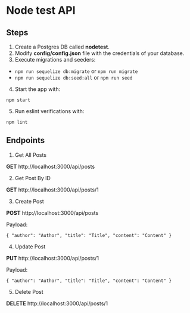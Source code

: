 # Node test API

## Steps

1. Create a Postgres DB called **nodetest**.
2. Modify **config/config.json** file with the credentials of your database.
3. Execute migrations and seeders:

* `npm run sequelize db:migrate` or `npm run migrate`
* `npm run sequelize db:seed:all` or `npm run seed`

4. Start the app with:

`npm start`

5. Run eslint verifications with:

`npm lint`

## Endpoints

1. Get All Posts 

**GET** http://localhost:3000/api/posts

2. Get Post By ID 

**GET** http://localhost:3000/api/posts/1

3. Create Post 

**POST** http://localhost:3000/api/posts

Payload:

`
{
    "author": "Author",
    "title": "Title",
    "content": "Content"
}
`

4. Update Post 

**PUT** http://localhost:3000/api/posts/1

Payload:

`
{
    "author": "Author",
    "title": "Title",
    "content": "Content"
}
`

5. Delete Post

**DELETE** http://localhost:3000/api/posts/1
